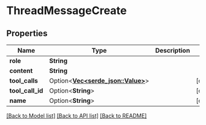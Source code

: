 # ThreadMessageCreate

## Properties

Name | Type | Description | Notes
------------ | ------------- | ------------- | -------------
**role** | **String** |  | 
**content** | **String** |  | 
**tool_calls** | Option<[**Vec<serde_json::Value>**](serde_json::Value.md)> |  | [optional]
**tool_call_id** | Option<**String**> |  | [optional]
**name** | Option<**String**> |  | [optional]

[[Back to Model list]](../README.md#documentation-for-models) [[Back to API list]](../README.md#documentation-for-api-endpoints) [[Back to README]](../README.md)



